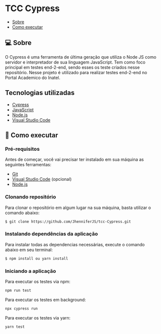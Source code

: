 # TCC Cypress

- [Sobre](#-sobre)
- [Como executar](#-como-executar)

## 💻 Sobre

O Cypress é uma ferramenta de última geração que utiliza o Node JS como servidor e interpretador de sua linguagem JavaScript. Tem como foco principal em testes end-2-end, sendo esses os teste criados nesse repositório. Nesse projeto é utilizado para realizar testes end-2-end no Portal Academico do Inatel.

## Tecnologias utilizadas

- [Cypress](https://www.cypress.io/)
- [JavaScript](https://www.javascript.com/)
- [Node.js](https://nodejs.org/en/)
- [Visual Studio Code](https://code.visualstudio.com/)

## 🚀 Como executar

### Pré-requisitos

Antes de começar, você vai precisar ter instalado em sua máquina as seguintes ferramentas:

- [Git](https://git-scm.com/)
- [Visual Studio Code](https://code.visualstudio.com/) (opcional)
- [Node.js](https://nodejs.org/en/)

### Clonando repositório

Para clonar o repositório em algum lugar na sua máquina, basta utilizar o comando abaixo:

```bash
$ git clone https://github.com/JhenniferJS/tcc-Cypress.git
```

### Instalando dependências da aplicação

Para instalar todas as dependencias necessárias, execute o comando abaixo em seu terminal:

```bash
$ npm install ou yarn install
```

### Iniciando a aplicação

Para executar os testes via npm:

```bash
npm run test
```

Para executar os testes em background:

```bash
npx cypress run
```

Para executar os testes via yarn:

```bash
yarn test
```
